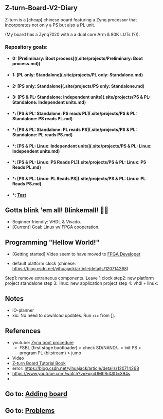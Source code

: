 ## Z-turn-Board-V2-Diary
Z-turn is a [cheap] chinese board featuring a Zynq processor that incorporates not only a PS but also a PL unit.

(My board has a Zynq7020 with a a dual core Arm & 80K LUTs (?)).

### Repository goals:
* #### 0: [Preliminary: Boot process]((.site/projects/Preliminary: Boot process.md))
* #### 1: [PL only: Standalone](.site/projects/PL only: Standalone.md)
* #### 2: [PS only: Standalone](.site/projects/PS only: Standalone.md)
* #### 3: [PS & PL: Standalone: Independent units](.site/projects/PS & PL: Standalone: Independent units.md)
* #### *: [PS & PL: Standalone: PS reads PL](.site/projects/PS & PL: Standalone: PS reads PL.md)
* #### *: [PS & PL: Standalone: PL reads PS](.site/projects/PS & PL: Standalone: PL reads PS.md)
* #### *: [PS & PL: Linux: Independent units](.site/projects/PS & PL: Linux: Independent units.md)
* #### *: [PS & PL: Linux: PS Reads PL](.site/projects/PS & PL: Linux: PS Reads PL.md)
* #### *: [PS & PL: Linux: PL Reads PS](.site/projects/PS & PL: Linux: PL Reads PS.md)
* #### *: [Test](.site/test)

## Gotta blink 'em all! Blinkemall! 🧶🧶

* Beginner friendly: VHDL & Vivado.
* [Current] Goal: Linux w/ FPGA cooperation.

## Programming "Hellow World!"

* [Getting started] Video seem to have moved to [FPGA Developer](https://www.youtube.com/watch?v=fVrcUiYxe7M)

* default platform clock (chinese: https://blog.csdn.net/yihuajack/article/details/120714268)

Step1:
remove extraneous components. Leave 1 clock
step2: new platform project
standalone
step 3:
linux: new application project
step 4:
vhdl + linux:

## Notes

* IO-planner
* xic: No need to download updates. Run `xic` from [].

## References

* youtube: [Zynq boot procedure](https://www.youtube.com/watch?v=bGgPLgnntRk)
    * FSBL (first stage bootloader) > check SD/NAND/.. > init PS > program PL (bitstream) > jump
* Video
* [Z-turn Board Tutorial Book](https://www.myirtech.com/soft.asp?id=969)
* error: https://blog.csdn.net/yihuajack/article/details/120714268
* https://www.youtube.com/watch?v=FujoiUMhRdQ&t=394s
* 

## Go to: [Adding board](Adding_board.md)
## Go to: [Problems](Problems.md)